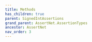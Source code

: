 ```yaml
---
title: Methods
has_children: true
parent: SignedIntAssertions
grand_parent: AssertNet.AssertionTypes
ancestor: AssertNet
nav_order: 3
---
```


